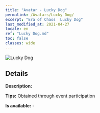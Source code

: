 ```yaml
---
title: "Avatar - Lucky Dog"
permalink: /Avatars/Lucky Dog/
excerpt: "Era of Chaos  Lucky Dog"
last_modified_at: 2021-04-27
locale: en
ref: "Lucky Dog.md"
toc: false
classes: wide
---
```

 ![Lucky Dog](/images/a/avatarFrame_55.png)

## Details

 **Description:**  

 **Tips:** Obtained through event participation 

 **Is available:**  - 

